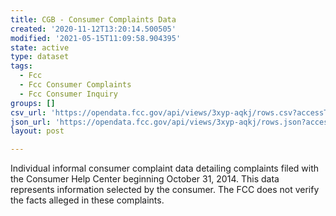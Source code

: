 ```yaml
---
title: CGB - Consumer Complaints Data
created: '2020-11-12T13:20:14.500505'
modified: '2021-05-15T11:09:58.904395'
state: active
type: dataset
tags:
  - Fcc
  - Fcc Consumer Complaints
  - Fcc Consumer Inquiry
groups: []
csv_url: 'https://opendata.fcc.gov/api/views/3xyp-aqkj/rows.csv?accessType=DOWNLOAD'
json_url: 'https://opendata.fcc.gov/api/views/3xyp-aqkj/rows.json?accessType=DOWNLOAD'
layout: post

---
```

Individual informal consumer complaint data detailing complaints filed with the Consumer Help Center beginning October 31, 2014. This data represents information selected by the consumer. The FCC does not verify the facts alleged in these complaints.
